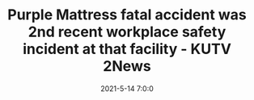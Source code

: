 ---
"title": "Purple Mattress fatal accident was 2nd recent workplace safety incident at that facility - KUTV 2News"
"date": "2021-5-14 7:0:0"
"feed_name": "GOOGLENEWSINDUSTRIAL"
"feed_website": "https://news.google.com/search?q=industrial%2Bincident&hl=en-US&gl=US&ceid=US:en"
"feed_rss": "https://news.google.com/rss/search?q=industrial%2Bincident&hl=en-US&gl=US&ceid=US:en"
"link": "https://kutv.com/news/local/purple-mattress-fatal-accident-was-second-recent-workplace-safety-incident-at-that-facilit"
"file": "_posts/2021-1-1-18182a5c9600244752ae2e6f5ee70dd165b28ca1.md"
"accident": "1"
"drilling": "1"
"dead": "0"
"injured": "0"
---